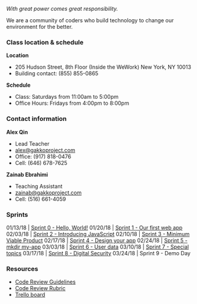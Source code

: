
*With great power comes great responsibility.*

We are a community of coders who build technology to change our environment for the better.

### Class location & schedule

**Location** 

* 205 Hudson Street, 8th Floor (Inside the WeWork) New York, NY 10013
* Building contact: (855) 855-0865

**Schedule**

* Class: Saturdays from 11:00am to 5:00pm
* Office Hours: Fridays from 4:00pm to 8:00pm

### Contact information

**Alex Qin**

* Lead Teacher 
* alex@gakkoproject.com 
* Office: (917) 818-0476 
* Cell: (646) 678-7625

**Zainab Ebrahimi**

* Teaching Assistant 
* zainab@gakkoproject.com 
* Cell: (516) 661-4059

### Sprints

01/13/18 | [Sprint 0 - Hello, World!](http://github.com/code-forward/sprint-0)
01/20/18 | [Sprint 1 - Our first web app](http://github.com/code-forward/sprint-1)
02/03/18 | [Sprint 2 - Introducing JavaScript](http://github.com/code-forward/sprint-2)
02/10/18 | [Sprint 3 - Minimum Viable Product](http://github.com/code-forward/sprint-3)
02/17/18 | [Sprint 4 - Design your app](http://github.com/code-forward/sprint-4)
02/24/18 | [Sprint 5 - mkdir my-app](http://github.com/code-forward/sprint-5)
03/03/18 | [Sprint 6 - User data](http://github.com/code-forward/sprint-6)
03/10/18 | [Sprint 7 - Special topics](http://github.com/code-forward/sprint-7)
03/17/18 | [Sprint 8 - Digital Security](http://github.com/code-forward/sprint-8)
03/24/18 | Sprint 9 - Demo Day

### Resources

* [Code Review Guidelines](code-review-guidelines.md)
* [Code Review Rubric](code-review-rubric.md)
* [Trello board](https://trello.com/b/UvO8XBm6/code-forward)
